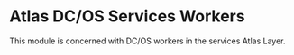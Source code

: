 # Atlas DC/OS Services Workers

This module is concerned with DC/OS workers in the services Atlas Layer.
